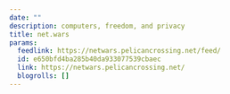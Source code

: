 ```yaml
---
date: ""
description: computers, freedom, and privacy
title: net.wars
params:
  feedlink: https://netwars.pelicancrossing.net/feed/
  id: e650bfd4ba285b40da933077539cbaec
  link: https://netwars.pelicancrossing.net/
  blogrolls: []
---
```

